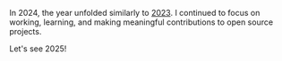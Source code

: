 In 2024, the year unfolded similarly to [2023](https://thachlp.github.io/2023-12-29-2023-recap/). I continued to focus on working, learning, and making meaningful contributions to open source projects. 

Let's see 2025!
